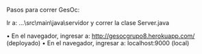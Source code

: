 Pasos para correr GesOc: 

Ir a: 
...\src\main\java\servidor y correr la clase Server.java

•	En el navegador, ingresar a: http://gesocgrupo8.herokuapp.com/ (deployado) 
•	En el navegador, ingresar a: localhost:9000 (local)

